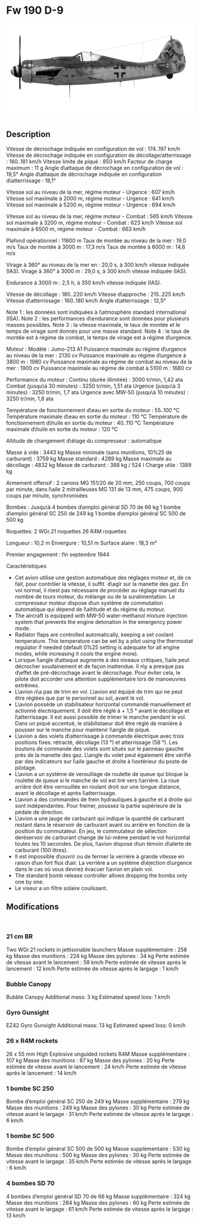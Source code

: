 ﻿# Fw 190 D-9

![fw190d9](../images/fw190d9.png)

## Description

Vitesse de décrochage indiquée en configuration de vol : 174..197 km/h
Vitesse de décrochage indiquée en configuration de décollage/atterrissage : 160..181 km/h
Vitesse limite de piqué : 850 km/h
Facteur de charge maximum : 11 g
Angle d\attaque de décrochage en configuration de vol : 19,5°
Angle d\attaque de décrochage indiquée en configuration d\atterrissage : 18,1°

Vitesse sol au niveau de la mer, régime moteur - Urgence : 607 km/h
Vitesse sol maximale à 2000 m, régime moteur - Urgence : 641 km/h
Vitesse sol maximale à 5200 m, régime moteur - Urgence : 694 km/h

Vitesse sol au niveau de la mer, régime moteur - Combat : 565 km/h
Vitesse sol maximale à 3200 m, régime moteur - Combat : 623 km/h
Vitesse sol maximale à 6500 m, régime moteur - Combat : 663 km/h

Plafond opérationnel : 11600 m
Taux de montée au niveau de la mer : 19,0 m/s
Taux de montée à 3000 m : 17,3 m/s
Taux de montée à 6000 m : 14,6 m/s

Virage à 360° au niveau de la mer en : 20,0 s, à 300 km/h vitesse indiquée (IAS).
Virage à 360° à 3000 m : 29,0 s, à 300 km/h vitesse indiquée (IAS).

Endurance à 3000 m : 2,5 h, à 350 km/h vitesse indiquée (IAS).

Vitesse de décollage : 180..220 km/h
Vitesse d\approche : 215..225 km/h
Vitesse d\atterrissage : 160..180 km/h
Angle d\atterrissage : 12,5°

Note 1 : les données sont indiquées à l\atmosphère standard international (ISA).
Note 2 : les performances d\endurance sont données pour plusieurs masses possibles.
Note 3 : la vitesse maximale, le taux de montée et le temps de virage sont donnés pour une masse standard.
Note 4 : le taux de montée est à régime de combat, le temps de virage est à régime d\urgence.

Moteur :
Modèle : Jumo-213 A1
Puissance maximale au régime d\urgence au niveau de la mer : 2130 cv
Puissance maximale au régime d\urgence à 3800 m : 1980 cv
Puissance maximale au régime de combat au niveau de la mer : 1900 cv
Puissance maximale au régime de combat à 5100 m : 1680 cv

Performance du moteur :
Continu (durée illimitée) : 3000 tr/min, 1,42 ata
Combat (jusqu\à 30 minutes) : 3250 tr/min, 1,51 ata
Urgence (jusqu\à 3 minutes) : 3250 tr/min, 1,7 ata
Urgence avec MW-50 (jusqu\à 10 minutes) : 3250 tr/min, 1,8 ata

Température de fonctionnement d\eau en sortie du moteur : 55..100 °C
Température maximale d\eau en sortie du moteur : 110 °C
Température de fonctionnement d\huile en sortie du moteur : 40..110 °C
Température maximale d\huile en sortie du moteur : 120 °C

Altitude de changement d\étage du compresseur : automatique

Masse à vide : 3443 kg
Masse minimale (sans munitions, 10%25 de carburant) : 3759 kg
Masse standard : 4289 kg
Masse maximale au décollage : 4832 kg
Masse de carburant : 388 kg / 524 l
Charge utile : 1389 kg

Armement offensif :
2 canons MG 151/20 de 20 mm, 250 coups, 700 coups par minute, dans l\aile
2 mitrailleuses MG 131 de 13 mm, 475 coups, 900 coups par minute, synchronisées

Bombes :
Jusqu\à 4 bombes d\emploi général SD 70 de 66 kg
1 bombe d\emploi général SC 250 de 249 kg
1 bombe d\emploi général SС 500 de 500 kg

Roquettes:
2 WGr.21 roquettes
26 R4M roquettes

Longueur : 10,2 m
Envergure : 10,51 m
Surface alaire : 18,3 m²

Premier engagement : fin septembre 1944

Caractéristiques
- Cet avion utilise une gestion automatique des réglages moteur et, de ce fait, pour contrôler la vitesse, il suffit  d\agir sur la manette des gaz. En vol normal, il n\est pas nécessaire de procéder au réglage manuel du nombre de tours moteur, du mélange ou de la suralimentation. Le compresseur moteur dispose d\un système de commutation automatique qui dépend de l\altitude et du régime du moteur.
- The aircraft is equipped with MW-50 water-methanol mixture injection system that prevents the engine detonation in the emergency power mode.
- Radiator flaps are controlled automatically, keeping a set coolant temperature. This temperature can be set by a pilot using the thermostat regulator if needed (default 0%25 setting is adequate for all engine modes, while increasing it cools the engine more).
- Lorsque l\angle d\attaque augmente à des niveaux critiques, l\aile peut décrocher soudainement et de façon inattendue. Il n\y a presque pas d\effet de pré-décrochage avant le décrochage. Pour éviter cela, le pilote doit accorder une attention supplémentaire lors de manoeuvres extrêmes.
- L\avion n\a pas de trim en vol. L\avion est équipé de trim qui ne peut être réglées que par le personnel au sol, avant le vol.
- L\avion possède un stabilisateur horizontal commandé manuellement et actionné électriquement. Il doit être réglé à + 1,5 ° avant le décollage et l\atterrissage. Il est aussi possible de trimer le manche pendant le vol. Dans un piqué accentué, le stabilistaeur doit être réglé de manière à pousser sur le manche pour maintenir l\angle de piqué.
- L\avion a des volets d\atterrissage à commande électrique avec trois positions fixes: rétracté, décollage (13 °) et atterrissage (58 °). Les boutons de commande des volets sont situés sur le panneau gauche près de la manette des gaz. L\angle du volet peut également être vérifié par des indicateurs sur l\aile gauche et droite à l\extérieur du poste de pilotage.
- L\avion a un système de verouillage de roulette de queue qui bloque la roulette de queue si le manche de vol est tiré vers l\arrière. La roue arrière doit être verrouillée en roulant droit sur une longue distance, avant le décollage et après l\atterrissage.
- L\avion a des commandes de frein hydrauliques à gauche et à droite qui sont indépendantes. Pour freiner, poussez la partie supérieure de la pédale de direction.
- L\avion a une jauge de carburant qui indique la quantité de carburant restant dans le réservoir de carburant avant ou arrière en fonction de la position du commutateur. En jeu, le commutateur de sélection deréservoir de carburant change de lui-même pendant le vol horizontal toutes les 10 secondes. De plus, l\avion dispose d\un témoin d\alerte de carburant (100 litres).
- Il est impossible d\ouvrir ou de fermer la verrière à grande vitesse en raison d\un fort flux d\air. La verrière a un système d\éjection d\urgence dans le cas où vous devriez évacuer l\avion en plain vol.
- The standard bomb release controller allows dropping the bombs only one by one.
- Le viseur a un filtre solaire coulissant.

## Modifications
﻿

### 21 cm BR

Two WGr.21 rockets in jettisonable launchers
Masse supplémentaire : 258 kg
Masse des munitions : 224 kg
Masse des pylones : 34 kg
Perte estimée de vitesse avant le lancement : 58 km/h
Perte estimée de vitesse après le lancement : 12 km/h
Perte estimée de vitesse après le largage : 1 km/h﻿

### Bubble Canopy

Bubble Canopy
Additional mass: 3 kg
Estimated speed loss: 1 km/h﻿

### Gyro Gunsight

EZ42 Gyro Gunsight
Additional mass: 13 kg
Estimated speed loss: 0 km/h﻿

### 26 x R4M rockets

26 x 55 mm High Explosive unguided rockets R4M
Masse supplémentaire : 107 kg
Masse des munitions : 87 kg
Masse des pylones : 20 kg
Perte estimée de vitesse avant le lancement : 24 km/h
Perte estimée de vitesse après le lancement : 14 km/h﻿


### 1 bombe SC 250

Bombe d’emploi général SC 250 de 249 kg
Masse supplémentaire : 279 kg
Masse des munitions : 249 kg
Masse des pylones : 30 kg
Perte estimée de vitesse avant le largage : 31 km/h
Perte estimée de vitesse après le largage : 6 km/h﻿


### 1 bombe SC 500

Bombe d’emploi général SC 500 de 500 kg
Masse supplémentaire : 530 kg
Masse des munitions : 500 kg
Masse des pylones : 30 kg
Perte estimée de vitesse avant le largage : 35 km/h
Perte estimée de vitesse après le largage : 6 km/h﻿

### 4 bombes SD 70

4 bombes d’emploi général SD 70 de 66 kg
Masse supplémentaire : 324 kg
Masse des munitions : 264 kg
Masse des pylones : 60 kg
Perte estimée de vitesse avant le largage : 61 km/h
Perte estimée de vitesse après le largage : 13 km/h